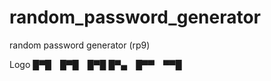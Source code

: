 # random_password_generator
random password generator (rp9)

Logo 
     █▀█ █▀█ █▀█
     █▀▄ █▀▀ ▀▀█
